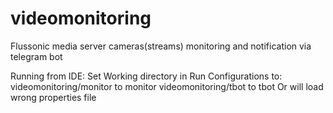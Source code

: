 # videomonitoring
Flussonic media server cameras(streams) monitoring and notification via telegram bot

Running from IDE:
Set Working directory in Run Configurations to:
videomonitoring/monitor to monitor
videomonitoring/tbot to tbot
Or will load wrong properties file 

